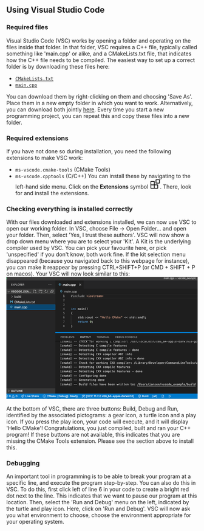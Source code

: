 ## Using Visual Studio Code

### Required files
Visual Studio Code (VSC) works by opening a folder and operating on the files inside that folder. 
In that folder, VSC requires a C++ file, typically called something like 'main.cpp' or alike, and
a CMakeLists.txt file, that indicates how the C++ file needs to be compiled.
The easiest way to set up a correct folder is by downloading these files here: 

- [`CMakeLists.txt`](https://github.com/HHildenbrandt/uwp_vscode_setup/blob/master/cmake-project/CMakeLists.txt)
- [`main.cpp`](https://github.com/HHildenbrandt/uwp_vscode_setup/blob/master/cmake-project/main.cpp)

You can 
download them by right-clicking on them and choosing 'Save As'. Place them in a new empty folder in which you 
want to work. Alternatively, you can download both jointly [here](https://github.com/HHildenbrandt/uwp_vscode_setup/tree/master/cmake-project).
Every time you start a new programming project, you can repeat this and copy these files into a new folder.

### Required extensions
If you have not done so during installation, you need the following extensions to make VSC work:
- `ms-vscode.cmake-tools` (CMake Tools)
- `ms-vscode.cpptools` (C/C++)
You can install these by navigating to the left-hand side menu. Click on the **Extensions** symbol ![ext](img/extensions.png). 
There, look for and install the extensions.

### Checking everything is installed correctly
With our files downloaded and extensions installed, we can now use VSC to open our working folder. In VSC, choose File -> Open Folder... and 
open your folder. Then, select 'Yes, I trust these authors'. VSC will now show a drop down menu where you are to select your 'Kit'. A Kit
is the underlying compiler used by VSC. You can pick your favourite here, or pick 'unspecified' if you don't know, both work fine. 
If the kit selection menu disappeared (because you navigated back to this webpage for instance), you can make it reappear by pressing
CTRL+SHIFT+P (or CMD + SHIFT + P on macos). 
Your VSC will now look similar to this:
![](img/vscode.png)

At the bottom of VSC, there are three buttons: Build, Debug and Run, identified by the associated pictograms: a gear icon, a turtle icon and a play icon.
If you press the play icon, your code will execute, and it will display 'Hello CMake'! Congratulations, you just compiled, built and ran your C++ program!
If these buttons are not available, this indicates that you are missing the CMake Tools extension. Please see the section above to install this.

### Debugging
An important tool in programming is to be able to break your program at a specific line, and execute the program step-by-step. You can also do this in VSC. 
To do this, first click left of line 6 in your code to create a bright red dot next to the line. This indicates that we want to pause our program at this 
location. Then, select the 'Run and Debug' menu on the left, indicated by the turtle and play icon. 
Here, click on 'Run and Debug'. VSC will now ask you what environment to choose, choose the environment appropriate for your operating system. 

